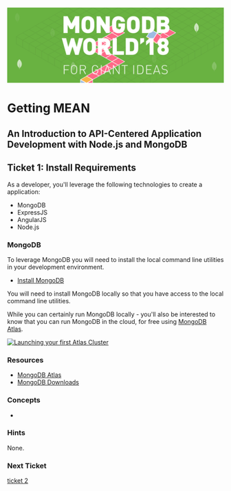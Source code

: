 ![MongoDB](./images/header.png "MongoDB")
# Getting MEAN
## An Introduction to API-Centered Application Development with Node.js and MongoDB

## Ticket 1: Install Requirements

As a developer, you'll leverage the following technologies to create a application:

* MongoDB
* ExpressJS
* AngularJS
* Node.js

### MongoDB

To leverage MongoDB you will need to install the local command line utilities in your development environment.

* [Install MongoDB](https://docs.mongodb.com/manual/installation/)

You will need to install MongoDB locally so that you have access to the local command line utilities.

While you can certainly run MongoDB locally - you'll also be interested to know that you can run MongoDB in the cloud, for free using [MongoDB Atlas](http://mongodb.com/atlas).

[![Launching your first Atlas Cluster](https://img.youtube.com/vi/_d8CBOtadRA/0.jpg)](https://www.youtube.com/watch?v=_d8CBOtadRA "Launching your first Atlas cluster")


### Resources

* [MongoDB Atlas](https://mongodb.com/atlas)
* [MongoDB Downloads](https://mongodb.com/download)

### Concepts

*


### Hints

None.

### Next Ticket

[ticket 2](../workshop/ticket2.md)